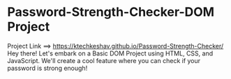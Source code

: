 # Password-Strength-Checker-DOM Project

Project Link ==> https://ktechkeshav.github.io/Password-Strength-Checker/
Hey there! Let's embark on a Basic DOM Project using HTML, CSS, and JavaScript. We'll create a cool feature where you can check if your password is strong enough!

